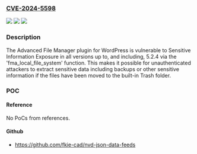 ### [CVE-2024-5598](https://cve.mitre.org/cgi-bin/cvename.cgi?name=CVE-2024-5598)
![](https://img.shields.io/static/v1?label=Product&message=Advanced%20File%20Manager&color=blue)
![](https://img.shields.io/static/v1?label=Version&message=*%3C%3D%205.2.4%20&color=brighgreen)
![](https://img.shields.io/static/v1?label=Vulnerability&message=CWE-922%20Insecure%20Storage%20of%20Sensitive%20Information&color=brighgreen)

### Description

The Advanced File Manager plugin for WordPress is vulnerable to Sensitive Information Exposure in all versions up to, and including, 5.2.4 via the 'fma_local_file_system' function. This makes it possible for unauthenticated attackers to extract sensitive data including backups or other sensitive information if the files have been moved to the built-in Trash folder.

### POC

#### Reference
No PoCs from references.

#### Github
- https://github.com/fkie-cad/nvd-json-data-feeds

